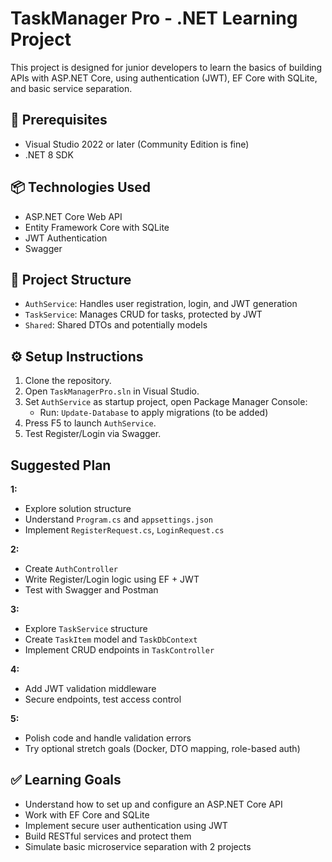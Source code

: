 # TaskManager Pro - .NET Learning Project

   This project is designed for junior developers to learn the basics of building APIs with ASP.NET Core, using authentication (JWT), EF Core with SQLite, and basic service separation.

   ## 🔧 Prerequisites
   - Visual Studio 2022 or later (Community Edition is fine)
   - .NET 8 SDK

   ## 📦 Technologies Used
   - ASP.NET Core Web API
   - Entity Framework Core with SQLite
   - JWT Authentication
   - Swagger

   ## 🧱 Project Structure
   - `AuthService`: Handles user registration, login, and JWT generation
   - `TaskService`: Manages CRUD for tasks, protected by JWT
   - `Shared`: Shared DTOs and potentially models

   ## ⚙️ Setup Instructions
   1. Clone the repository.
   2. Open `TaskManagerPro.sln` in Visual Studio.
   3. Set `AuthService` as startup project, open Package Manager Console:
      - Run: `Update-Database` to apply migrations (to be added)
   4. Press F5 to launch `AuthService`.
   5. Test Register/Login via Swagger.

   ##  Suggested  Plan

   **1:**
   - Explore solution structure
   - Understand `Program.cs` and `appsettings.json`
   - Implement `RegisterRequest.cs`, `LoginRequest.cs`

   **2:**
   - Create `AuthController`
   - Write Register/Login logic using EF + JWT
   - Test with Swagger and Postman

   **3:**
   - Explore `TaskService` structure
   - Create `TaskItem` model and `TaskDbContext`
   - Implement CRUD endpoints in `TaskController`

   **4:**
   - Add JWT validation middleware
   - Secure endpoints, test access control

   **5:**
   - Polish code and handle validation errors
   - Try optional stretch goals (Docker, DTO mapping, role-based auth)

   ## ✅ Learning Goals
   - Understand how to set up and configure an ASP.NET Core API
   - Work with EF Core and SQLite
   - Implement secure user authentication using JWT
   - Build RESTful services and protect them
   - Simulate basic microservice separation with 2 projects
